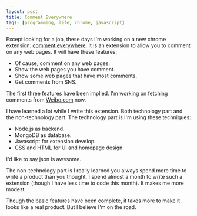```yaml
---
layout: post
title: Comment Everywhere
tags: [programming, life, chrome, javascript]
---
```


Except looking for a job, these days I'm working on a new chrome extension: [comment everywhere](http://www.crazyhotice.com/comment_everywhere). It is an extension to allow you to comment on any web pages. It will have these features:

* Of cause, comment on any web pages.
* Show the web pages you have comment.
* Show some web pages that have most comments.
* Get comments from SNS.

The first three features have been implied. I'm working on fetching comments from [Weibo.com](http://weibo.com) now.

I have learned a lot while I write this extension. Both technology part and the non-technology part. The technology part is I'm using these techniques:

* Node.js as backend.
* MongoDB as database.
* Javascript for extension develop.
* CSS and HTML for UI and homepage design.

I'd like to say json is awesome.

The non-technology part is I really learned you always spend more time to write a product than you thought. I spend almost a month to write such a extension (though I have less time to code this month). It makes me more modest.

Though the basic features have been complete, it takes more to make it looks like a real product. But I believe I'm on the road.


